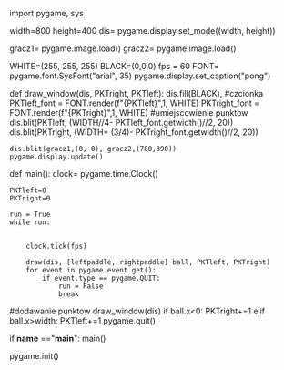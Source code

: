import pygame, sys

width=800
height=400
dis= pygame.display.set_mode((width, height))


gracz1= pygame.image.load()
gracz2= pygame.image.load()

WHITE=(255, 255, 255)
BLACK=(0,0,0)
fps = 60
FONT= pygame.font.SysFont("arial", 35)
pygame.display.set_caption("pong")

def draw_window(dis, PKTright, PKTleft):
    dis.fill(BLACK),
#czcionka
    PKTleft_font = FONT.render(f"{PKTleft}",1, WHITE)
    PKTright_font = FONT.render(f"{PKTright}",1, WHITE)
#umiejscowienie punktow
    dis.blit(PKTleft, (WIDTH//4- PKTleft_font.getwidth()//2, 20))
    dis.blit(PKTright, (WIDTH* (3/4)- PKTright_font.getwidth()//2, 20))

    dis.blit(gracz1,(0, 0), gracz2,(780,390))
    pygame.display.update()



def main():
    clock= pygame.time.Clock()

    PKTleft=0
    PKTright=0

    run = True
    while run:

        
        clock.tick(fps)

        draw(dis, [leftpaddle, rightpaddle] ball, PKTleft, PKTright)
        for event in pygame.event.get():
            if event.type == pygame.QUIT:
                run = False
                break
#dodawanie punktow 
        draw_window(dis)
     if ball.x<0:
         PKTright+=1
    elif ball.x>width:
        PKTleft+=1
    pygame.quit()




if __name__ =="__main__":
    main()

pygame.init()


